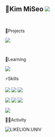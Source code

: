 <!-- -> 배지는 https://shields.io/
-> 아이콘은 https://simpleicons.org/ -->
<!-- <img src="https://img.shields.io/badge/쓰고자하는_텍스트-컬러코드?style=flat-square&logo=simpleicons에서_아이콘이름&logoColor=white"/></a> -->
## 🌟Kim MiSeo <a href="https://github.com/seomiii"><img src="https://hits.seeyoufarm.com/api/count/incr/badge.svg?url=https%3A%2F%2Fgithub.com%2Fseomiii&count_bg=%23000000&title_bg=%23000000&icon=github.svg&icon_color=%23E7E7E7&title=GitHub&edge_flat=false)"/></a>
</br>

🔭Projects

<a href="https://github.com/SONSU-2022"><img src="https://img.shields.io/badge/SONSU-lightgrey?style=flat&logo=GitHub&logoColor=white"/></a>

<br/>

🌱Learning

<img src="https://img.shields.io/badge/React-61DAFB?style=flat&logo=React&logoColor=FFFFFF"/>
</br>

⚡Skills

<img src="https://img.shields.io/badge/HTML5-E34F26?style=flat&logo=HTML5&logoColor=FFFFFF"/> <img src="https://img.shields.io/badge/CSS3-1572B6?style=flat&logo=CSS3&logoColor=FFFFFF"/> <img src="https://img.shields.io/badge/JavaScript-F7DF1E?style=flat&logo=JavaScript&logoColor=FFFFFF"/> 

<img src="https://img.shields.io/badge/C-A8B9CC?style=flat&logo=C&logoColor=FFFFFF"/> <img src="https://img.shields.io/badge/Java-007396?style=flat&logo=java&logoColor=FFFFFF"/> <img src="https://img.shields.io/badge/Python-3776AB?style=flat&logo=Python&logoColor=FFFFFF"/>

<img src="https://img.shields.io/badge/TensorFlow-FF6F00?style=flat&logo=TensorFlow&logoColor=FFFFFF"/>

</br>

🏃‍♀️Activity

![LIKELION.UNIV](http://is.am/5ywn) 
<!-- <span>2022.01 - 2022.12 </span>  -->
</br>


